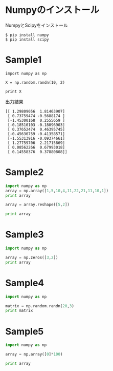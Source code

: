 
# Numpyのインストール

NumpyとScipyをインストール

```shell
$ pip install numpy
$ pip install scipy
```

# Sample1

```shell
import numpy as np

X = np.random.randn(10, 2)

print X
```

出力結果
```shell
[[ 1.29809056  1.81463907]
 [ 0.73759474 -0.5688174 ]
 [-1.45300168  0.2555659 ]
 [-0.18510103 -0.18096903]
 [ 0.37652474  0.46395745]
 [-0.45630759 -0.41358571]
 [-1.55313916 -0.09374661]
 [ 1.27759706  2.21715869]
 [ 0.08562266  0.67993018]
 [ 0.14558376  0.37880808]]
```

# Sample2

```python
import numpy as np
array = np.array([1,5,10,4,11,22,21,11,10,1])
print array

array = array.reshape([5,2])

print array
```

# Sample3

```python
import numpy as np

array = np.zeros([3,2])
print array
```

# Sample4

```python
import numpy as np

matrix = np.random.randn(20,3)
print matrix
```

# Sample5

```python
import numpy as np

array = np.array([0]*100)

print array
```
